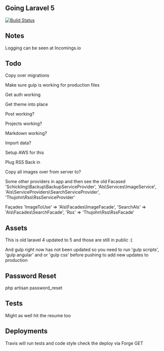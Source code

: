 ## Going Laravel 5

[![Build Status](https://travis-ci.org/alnutile/alsblog5.svg?branch=mainline)](https://travis-ci.org/alnutile/alsblog5)

## Notes 

Logging can be seen at Incomings.io 

## Todo

Copy over migrations

Make sure gulp is working for production files

Get auth working

Get theme into place

Post working?

Projects working?

Markdown working?

Import data?

Setup AWS for this

Plug RSS Back in

Copy all images over from server to?


Some other providers in app and then see the old Facased
    'Schickling\Backup\BackupServiceProvider',
    'Als\Services\ImageService',
    'Als\ServiceProviders\SearchServiceProvider',
    'Thujohn\Rss\RssServiceProvider'

Façades
    'ImageToUse'      => 'Als\Facades\ImageFacade',
    'SearchAls'       => 'Als\Facades\SearchFacade',
    'Rss' 			  => 'Thujohn\Rss\RssFacade'


## Assets

This is old laravel 4 updated to 5 and those are still in public :(

And gulp right now has not been updated so you need to run 'gulp scripts', 'gulp angular' and or 'gulp css' before pushing to add new updates to production

## Password Reset

php artisan password_reset

## Tests

Might as well hit the resume too


## Deployments

Travis will run tests and code style check the deploy via Forge GET